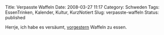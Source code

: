 Title: Verpasste Waffeln
Date: 2008-03-27 11:17
Category: Schweden
Tags: EssenTrinken, Kalender, Kultur, KurzNotiert
Slug: verpasste-waffeln
Status: published

Herrje, ich habe es versäumt,
[vorgestern](http://www.fiket.de/2007/03/25/wort-der-woche-vaffeldagen/)
Waffeln zu essen.

